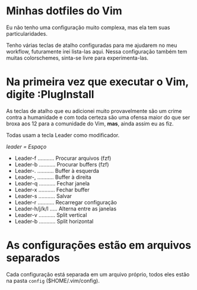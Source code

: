 # Minhas dotfiles do Vim
 
Eu não tenho uma configuração muito complexa, mas ela tem suas
particularidades.

Tenho várias teclas de atalho configuradas para me ajudarem no meu workflow,
futuramente irei lista-las aqui. Nessa configuração também tem muitas
colorschemes, sinta-se livre para experimenta-las.

# Na primeira vez que executar o Vim, digite :PlugInstall

As teclas de atalho que eu adicionei muito provavelmente são um crime contra a
humanidade e com toda certeza são uma ofensa maior do que ser broxa aos 12 para
a comunidade do Vim, __mas__, ainda assim eu as fiz.

Todas usam a tecla Leader como modificador.

_leader = Espaço_

- Leader-f ........... Procurar arquivos (fzf)
- Leader-b ........... Procurar buffers (fzf)
- Leader-. ........... Buffer à esquerda
- Leader-, ........... Buffer à direita
- Leader-q ........... Fechar janela
- Leader-x ........... Fechar buffer
- Leader-s ........... Salvar
- Leader-r ........... Recarregar configuração
- Leader-h/j/k/l ..... Alterna entre as janelas
- Leader-v ........... Split vertical
- Leader-b ........... Split horizontal

# As configurações estão em arquivos separados

Cada configuração está separada em um arquivo próprio, todos eles estão na
pasta `config` ($HOME/.vim/config).
